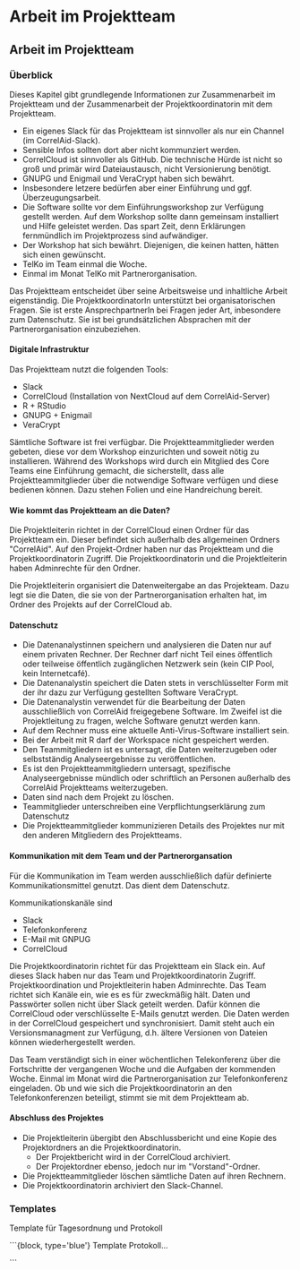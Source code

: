 # Arbeit im Projektteam

## Arbeit im Projektteam

### Überblick

Dieses Kapitel gibt grundlegende Informationen zur Zusammenarbeit im Projektteam und der Zusammenarbeit der Projektkoordinatorin mit dem Projektteam.

* Ein eigenes Slack für das Projektteam ist sinnvoller als nur ein Channel \(im CorrelAid-Slack\).
* Sensible Infos sollten dort aber nicht kommunziert werden.
* CorrelCloud ist sinnvoller als GitHub. Die technische Hürde ist nicht so groß und primär wird Dateiaustausch, nicht Versionierung benötigt.
* GNUPG und Enigmail und VeraCrypt haben sich bewährt.
* Insbesondere letzere bedürfen aber einer Einführung und ggf. Überzeugungsarbeit.
* Die Software sollte vor dem Einführungsworkshop zur Verfügung gestellt werden. Auf dem Workshop sollte dann gemeinsam installiert und Hilfe geleistet werden. Das spart Zeit, denn Erklärungen fernmündlich im Projektprozess sind aufwändiger.
* Der Workshop hat sich bewährt. Diejenigen, die keinen hatten, hätten sich einen gewünscht.
* TelKo im Team einmal die Woche.
* Einmal im Monat TelKo mit Partnerorganisation.

Das Projektteam entscheidet über seine Arbeitsweise und inhaltliche Arbeit eigenständig. Die ProjektkoordinatorIn unterstützt bei organisatorischen Fragen. Sie ist erste AnsprechpartnerIn bei Fragen jeder Art, inbesondere zum Datenschutz. Sie ist bei grundsätzlichen Absprachen mit der Partnerorganisation einzubeziehen.

#### Digitale Infrastruktur

Das Projektteam nutzt die folgenden Tools:

* Slack
* CorrelCloud \(Installation von NextCloud auf dem CorrelAid-Server\)
* R + RStudio
* GNUPG + Enigmail
* VeraCrypt

Sämtliche Software ist frei verfügbar. Die Projektteammitglieder werden gebeten, diese vor dem Workshop einzurichten und soweit nötig zu installieren. Während des Workshops wird durch ein Mitglied des Core Teams eine Einführung gemacht, die sicherstellt, dass alle Projektteammitglieder über die notwendige Software verfügen und diese bedienen können. Dazu stehen Folien und eine Handreichung bereit.

#### Wie kommt das Projektteam an die Daten?

Die Projektleiterin richtet in der CorrelCloud einen Ordner für das Projektteam ein. Dieser befindet sich außerhalb des allgemeinen Ordners "CorrelAid". Auf den Projekt-Ordner haben nur das Projektteam und die Projektkoordinatorin Zugriff. Die Projektkoordinatorin und die Projektleiterin haben Adminrechte für den Ordner.

Die Projektleiterin organisiert die Datenweitergabe an das Projekteam. Dazu legt sie die Daten, die sie von der Partnerorganisation erhalten hat, im Ordner des Projekts auf der CorrelCloud ab.

#### Datenschutz

* Die Datenanalystinnen speichern und analysieren die Daten nur auf einem privaten Rechner. Der Rechner darf nicht Teil eines öffentlich oder teilweise öffentlich zugänglichen Netzwerk sein \(kein CIP Pool, kein Internetcafé\). 
* Die Datenanalystin speichert die Daten stets in verschlüsselter Form mit der ihr dazu zur Verfügung gestellten Software VeraCrypt.
* Die Datenanalystin verwendet für die Bearbeitung der Daten ausschließlich von CorrelAid freigegebene Software. Im Zweifel ist die Projektleitung zu fragen, welche Software genutzt werden kann. 
* Auf dem Rechner muss eine aktuelle Anti-Virus-Software installiert sein. 
* Bei der Arbeit mit R darf der Workspace nicht gespeichert werden. 
* Den Teammitgliedern ist es untersagt, die Daten weiterzugeben oder selbstständig Analyseergebnisse zu veröffentlichen. 
* Es ist den Projektteammitgliedern untersagt, spezifische Analyseergebnisse mündlich oder schriftlich an Personen außerhalb des CorrelAid Projektteams weiterzugeben. 
* Daten sind nach dem Projekt zu löschen.
* Teammitglieder unterschreiben eine Verpflichtungserklärung zum Datenschutz
* Die Projektteammitglieder kommunizieren Details des Projektes nur mit den anderen Mitgliedern des Projektteams.

#### Kommunikation mit dem Team und der Partnerorgansation

Für die Kommunikation im Team werden ausschließlich dafür definierte Kommunikationsmittel genutzt. Das dient dem Datenschutz.

Kommunikationskanäle sind

* Slack
* Telefonkonferenz
* E-Mail mit GNPUG
* CorrelCloud

Die Projektkoordinatorin richtet für das Projektteam ein Slack ein. Auf dieses Slack haben nur das Team und Projektkoordinatorin Zugriff. Projektkoordination und Projektleiterin haben Adminrechte. Das Team richtet sich Kanäle ein, wie es es für zweckmäßig hält. Daten und Passwörter sollen nicht über Slack geteilt werden. Dafür können die CorrelCloud oder verschlüsselte E-Mails genutzt werden. Die Daten werden in der CorrelCloud gespeichert und synchronisiert. Damit steht auch ein Versionsmanagment zur Verfügung, d.h. ältere Versionen von Dateien können wiederhergestellt werden.

Das Team verständigt sich in einer wöchentlichen Telekonferenz über die Fortschritte der vergangenen Woche und die Aufgaben der kommenden Woche. Einmal im Monat wird die Partnerorganisation zur Telefonkonferenz eingeladen. Ob und wie sich die Projektkoordinatorin an den Telefonkonferenzen beteiligt, stimmt sie mit dem Projektteam ab.

#### Abschluss des Projektes

* Die Projektleiterin übergibt den Abschlussbericht und eine Kopie des Projektordners an die Projektkoordinatorin.
  * Der Projektbericht wird in der CorrelCloud archiviert.
  * Der Projektordner ebenso, jedoch nur im "Vorstand"-Ordner.
* Die Projektteammitglieder löschen sämtliche Daten auf ihren Rechnern.
* Die Projektkoordinatorin archiviert den Slack-Channel.

### Templates

Template für Tagesordnung und Protokoll

\`\`\`{block, type='blue'} Template Protokoll...

\`\`\`

